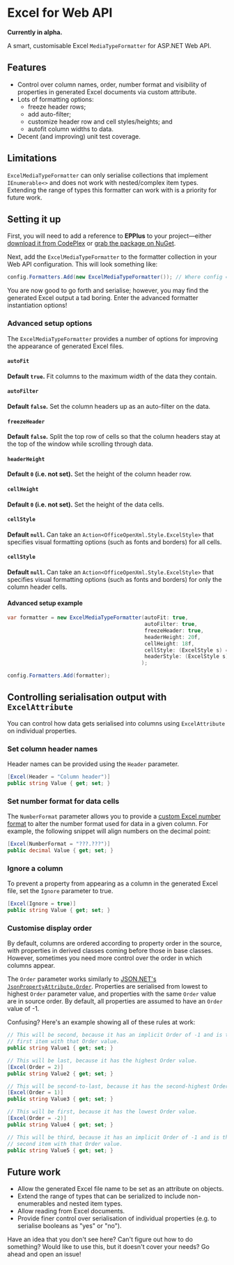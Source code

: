 Excel for Web API
=================

**Currently in alpha.**

A smart, customisable Excel `MediaTypeFormatter` for ASP.NET Web API.


Features
--------

- Control over column names, order, number format and visibility of properties in generated Excel documents via custom attribute.
- Lots of formatting options:
  - freeze header rows;
  - add auto-filter;
  - customize header row and cell styles/heights; and
  - autofit column widths to data.
- Decent (and improving) unit test coverage.


Limitations
-----------

`ExcelMediaTypeFormatter` can only serialise collections that implement `IEnumerable<>` and does not work with nested/complex item types. Extending the range of types this formatter can work with is a priority for future work.


Setting it up
-------------

First, you will need to add a reference to **EPPlus** to your project—either [download it from CodePlex][epplus-codeplex] or [grab the package on NuGet][epplus-nuget].

Next, add the `ExcelMediaTypeFormatter` to the formatter collection in your Web API configuration. This will look something like:

```C#
config.Formatters.Add(new ExcelMediaTypeFormatter()); // Where config = System.Web.Http.HttpConfiguration.
```

You are now good to go forth and serialise; however, you may find the generated Excel output a tad boring. Enter the advanced formatter instantiation options!


### Advanced setup options

The `ExcelMediaTypeFormatter` provides a number of options for improving the appearance of generated Excel files.


#### `autoFit`
**Default `true`.** Fit columns to the maximum width of the data they contain.


#### `autoFilter`
**Default `false`.** Set the column headers up as an auto-filter on the data.


#### `freezeHeader`
**Default `false`.** Split the top row of cells so that the column headers stay at the top of the window while scrolling through data.


#### `headerHeight`
**Default `0` (i.e. not set).** Set the height of the column header row.

#### `cellHeight`
**Default `0` (i.e. not set).** Set the height of the data cells.


#### `cellStyle`
**Default `null`.** Can take an `Action<OfficeOpenXml.Style.ExcelStyle>` that specifies visual formatting options (such as fonts and borders) for all cells.


#### `cellStyle`
**Default `null`.** Can take an `Action<OfficeOpenXml.Style.ExcelStyle>` that specifies visual formatting options (such as fonts and borders) for only the column header cells.


#### Advanced setup example

```C#
var formatter = new ExcelMediaTypeFormatter(autoFit: true,
                                            autoFilter: true,
                                            freezeHeader: true,
                                            headerHeight: 20f,
                                            cellHeight: 18f,
                                            cellStyle: (ExcelStyle s) => s.WrapText = true,
                                            headerStyle: (ExcelStyle s) => s.Border.Bottom.Style = ExcelBorderStyle.Double
                                           );

config.Formatters.Add(formatter);
```


Controlling serialisation output with `ExcelAttribute`
------------------------------------------------------

You can control how data gets serialised into columns using `ExcelAttribute` on individual properties.


### Set column header names

Header names can be provided using the `Header` parameter.

```C#
[Excel(Header = "Column header")]
public string Value { get; set; }
```

### Set number format for data cells

The `NumberFormat` parameter allows you to provide a [custom Excel number format][number-format] to alter the number format used for data in a given column. For example, the following snippet will align numbers on the decimal point:

```C#
[Excel(NumberFormat = "???.???")]
public decimal Value { get; set; }
```


### Ignore a column

To prevent a property from appearing as a column in the generated Excel file, set the `Ignore` parameter to true.

```C#
[Excel(Ignore = true)]
public string Value { get; set; }
```


### Customise display order

By default, columns are ordered according to property order in the source, with properties in derived classes coming before those in base classes. However, sometimes you need more control over the order in which columns appear.

The `Order` parameter works similarly to [JSON.NET's `JsonPropertyAttribute.Order`][json-net]. Properties are serialised from lowest to highest `Order` parameter value, and properties with the same `Order` value are in source order. By default, all properties are assumed to have an `Order` value of -1.

Confusing? Here's an example showing all of these rules at work:

```C#
// This will be second, because it has an implicit Order of -1 and is the
// first item with that Order value.
public string Value1 { get; set; }

// This will be last, because it has the highest Order value.
[Excel(Order = 2)]
public string Value2 { get; set; }

// This will be second-to-last, because it has the second-highest Order value.
[Excel(Order = 1)]
public string Value3 { get; set; }

// This will be first, because it has the lowest Order value.
[Excel(Order = -2)]
public string Value4 { get; set; }

// This will be third, because it has an implicit Order of -1 and is the
// second item with that Order value.
public string Value5 { get; set; }
```


Future work
-----------

- Allow the generated Excel file name to be set as an attribute on objects.
- Extend the range of types that can be serialized to include non-enumerables and nested item types.
- Allow reading from Excel documents.
- Provide finer control over serialisation of individual properties (e.g. to serialise booleans as "yes" or "no").

Have an idea that you don't see here? Can't figure out how to do something? Would like to use this, but it doesn't cover your needs? Go ahead and open an issue!



<!-- References -->

[epplus-codeplex]:
  http://epplus.codeplex.com/

[epplus-nuget]:
  http://www.nuget.org/packages/EPPlus/

[number-format]:
  http://office.microsoft.com/en-001/excel-help/create-a-custom-number-format-HP010342372.aspx

[json-net]:
  http://james.newtonking.com/json/help/index.html?topic=html/JsonPropertyOrder.htm
